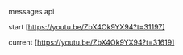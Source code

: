 messages api

start
[https://youtu.be/ZbX4Ok9YX94?t=31197]

current
[https://youtu.be/ZbX4Ok9YX94?t=31619]
